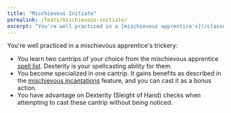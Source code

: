 ```yaml
---
title: "Mischievous Initiate"
permalink: /feats/mischievous-initiate/
excerpt: "You're well practiced in a [mischievous apprentice's](/classes/rogue/mischievous-apprentice/) trickery."
---
```


You're well practiced in a mischievous apprentice's trickery:
- You learn two cantrips of your choice from the mischievous apprentice [spell list](/rules/spell-list/mischievous-apprentice/). Dexterity is your spellcasting ability for them.
- You become specialized in one cantrip. It gains benefits as described in the [mischievous incantations](/classes/rogue/mischievous-apprentice/#mischievous-incantations) feature, and you can cast it as a bonus action.
- You have advantage on Dexterity (Sleight of Hand) checks when attempting to cast these cantrip without being noticed.
